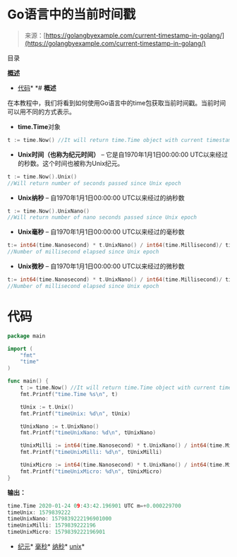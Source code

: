 <!--yml

分类：未分类

日期：2024-10-13 06:07:51

-->

# Go语言中的当前时间戳

> 来源：[https://golangbyexample.com/current-timestamp-in-golang/](https://golangbyexample.com/current-timestamp-in-golang/)

目录

**[概述](#Overview "Overview")**

+   [代码](#Code "Code")*  *# **概述**

在本教程中，我们将看到如何使用Go语言中的time包获取当前时间戳。当前时间可以用不同的方式表示。

+   **time.Time**对象

```go
t := time.Now() //It will return time.Time object with current timestamp
```

+   **Unix时间（也称为纪元时间）** – 它是自1970年1月1日00:00:00 UTC以来经过的秒数。这个时间也被称为Unix纪元。

```go
t := time.Now().Unix() 
//Will return number of seconds passed since Unix epoch
```

+   **Unix纳秒** – 自1970年1月1日00:00:00 UTC以来经过的纳秒数

```go
t := time.Now().UnixNano() 
//Will return number of nano seconds passed since Unix epoch
```

+   **Unix毫秒** – 自1970年1月1日00:00:00 UTC以来经过的毫秒数

```go
t:= int64(time.Nanosecond) * t.UnixNano() / int64(time.Millisecond)/ time.Millisecond  
//Number of millisecond elapsed since Unix epoch
```

+   **Unix微秒** – 自1970年1月1日00:00:00 UTC以来经过的微秒数

```go
t:= int64(time.Nanosecond) * t.UnixNano() / int64(time.Millisecond)/ time.Millisecond  
//Number of millisecond elapsed since Unix epoch
```

# 代码

```go
package main

import (
    "fmt"
    "time"
)

func main() {
    t := time.Now() //It will return time.Time object with current timestamp
    fmt.Printf("time.Time %s\n", t)

    tUnix := t.Unix()
    fmt.Printf("timeUnix: %d\n", tUnix)

    tUnixNano := t.UnixNano()
    fmt.Printf("timeUnixNano: %d\n", tUnixNano)

    tUnixMilli := int64(time.Nanosecond) * t.UnixNano() / int64(time.Millisecond)
    fmt.Printf("timeUnixMilli: %d\n", tUnixMilli)

    tUnixMicro := int64(time.Nanosecond) * t.UnixNano() / int64(time.Microsecond)
    fmt.Printf("timeUnixMicro: %d\n", tUnixMicro)
}
```

**输出：**

```go
time.Time 2020-01-24 09:43:42.196901 UTC m=+0.000229700
timeUnix: 1579839222
timeUnixNano: 1579839222196901000
timeUnixMilli: 1579839222196
timeUnixMicro: 1579839222196901
```

+   [纪元](https://golangbyexample.com/tag/epoch/)*   [毫秒](https://golangbyexample.com/tag/miliseconds/)*   [纳秒](https://golangbyexample.com/tag/nanoseconds/)*   [unix](https://golangbyexample.com/tag/unix/)*
